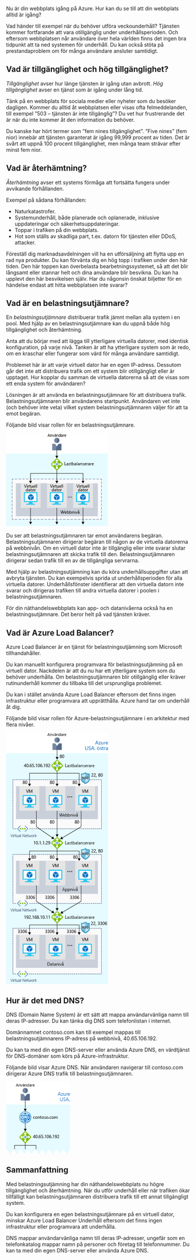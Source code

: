 Nu är din webbplats igång på Azure. Hur kan du se till att din webbplats alltid är igång?

Vad händer till exempel när du behöver utföra veckounderhåll? Tjänsten kommer fortfarande att vara otillgänglig under underhållsperioden. Och eftersom webbplatsen når användare över hela världen finns det ingen bra tidpunkt att ta ned systemen för underhåll. Du kan också stöta på prestandaproblem om för många användare ansluter samtidigt.

## <a name="what-are-availability-and-high-availability"></a>Vad är tillgänglighet och hög tillgänglighet?

_Tillgänglighet_ avser hur länge tjänsten är igång utan avbrott. _Hög_ _tillgänglighet_ avser en tjänst som är igång under lång tid.

Tänk på en webbplats för sociala medier eller nyheter som du besöker dagligen. Kommer du alltid åt webbplatsen eller visas ofta felmeddelanden, till exempel ”503 – tjänsten är inte tillgänglig”? Du vet hur frustrerande det är när du inte kommer åt den information du behöver.

Du kanske har hört termer som ”fem nines tillgänglighet”. ”Five nines” (fem nior) innebär att tjänsten garanterat är igång 99,999 procent av tiden. Det är svårt att uppnå 100 procent tillgänglighet, men många team strävar efter minst fem nior.

## <a name="what-is-resiliency"></a>Vad är återhämtning?

_Återhämtning_ avser ett systems förmåga att fortsätta fungera under avvikande förhållanden.

Exempel på sådana förhållanden:

- Naturkatastrofer.
- Systemunderhåll, både planerade och oplanerade, inklusive uppdateringar och säkerhetsuppdateringar.
- Toppar i trafiken på din webbplats.
- Hot som ställs av skadliga part, t.ex. datorn för tjänsten eller DDoS, attacker.

Föreställ dig marknadsavdelningen vill ha en utförsäljning att flytta upp en rad nya produkter. Du kan förvänta dig en hög topp i trafiken under den här tiden. Den här toppen kan överbelasta bearbetningssystemet, så att det blir långsamt eller stannar helt och dina användare blir besvikna. Du kan ha upplevt den här besvikelsen själv. Har du någonsin önskat biljetter för en händelse endast att hitta webbplatsen inte svarar?

## <a name="what-is-a-load-balancer"></a>Vad är en belastningsutjämnare?

En _belastningsutjämnare_ distribuerar trafik jämnt mellan alla system i en pool. Med hjälp av en belastningsutjämnare kan du uppnå både hög tillgänglighet och återhämtning.

Anta att du börjar med att lägga till ytterligare virtuella datorer, med identisk konfiguration, på varje nivå. Tanken är att ha ytterligare system som är redo, om en kraschar eller fungerar som värd för många användare samtidigt.

Problemet här är att varje virtuell dator har en egen IP-adress. Dessutom går det inte att distribuera trafik om ett system blir otillgängligt eller är upptaget. Hur kopplar du samman de virtuella datorerna så att de visas som ett enda system för användaren?

Lösningen är att använda en belastningsutjämnare för att distribuera trafik. Belastningsutjämnaren blir användarens startpunkt. Användaren vet inte (och behöver inte veta) vilket system belastningsutjämnaren väljer för att ta emot begäran.

Följande bild visar rollen för en belastningsutjämnare.

![En bild som visar webbnivån i en arkitektur med tre nivåer. Datanivån har flera virtuella datorer för att betjäna förfrågningar från användare. Det finns en belastningsutjämnare som distribuerar användarbegäranden mellan de virtuella datorerna.](../media/3-load-balancer.png)

Du ser att belastningsutjämnaren tar emot användarens begäran. Belastningsutjämnaren dirigerar begäran till någon av de virtuella datorerna på webbnivån. Om en virtuell dator inte är tillgänglig eller inte svarar slutar belastningsutjämnaren att skicka trafik till den. Belastningsutjämnaren dirigerar sedan trafik till en av de tillgängliga servrarna.

Med hjälp av belastningsutjämning kan du köra underhållsuppgifter utan att avbryta tjänsten. Du kan exempelvis sprida ut underhållsperioden för alla virtuella datorer. Underhållsfönster identifierar att den virtuella datorn inte svarar och dirigeras trafiken till andra virtuella datorer i poolen i belastningsutjämnaren.

För din näthandelswebbplats kan app- och datanivåerna också ha en belastningsutjämnare. Det beror helt på vad tjänsten kräver.

## <a name="what-is-azure-load-balancer"></a>Vad är Azure Load Balancer?

Azure Load Balancer är en tjänst för belastningsutjämning som Microsoft tillhandahåller.

Du kan manuellt konfigurera programvara för belastningsutjämning på en virtuell dator. Nackdelen är att du nu har ett ytterligare system som du behöver underhålla. Om belastningsutjämnaren blir otillgänglig eller kräver rutinunderhåll kommer du tillbaka till det ursprungliga problemet.

Du kan i stället använda Azure Load Balancer eftersom det finns ingen infrastruktur eller programvara att upprätthålla. Azure hand tar om underhåll åt dig.

Följande bild visar rollen för Azure-belastningsutjämnare i en arkitektur med flera nivåer.

![En bild som visar webbnivån i en arkitektur med tre nivåer. Datanivån har flera virtuella datorer för att betjäna förfrågningar från användare. Det finns en belastningsutjämnare som distribuerar användarbegäranden mellan de virtuella datorerna.](../media/3-azure-load-balancer.png)

## <a name="what-about-dns"></a>Hur är det med DNS?

DNS (Domain Name System) är ett sätt att mappa användarvänliga namn till deras IP-adresser. Du kan tänka dig DNS som telefonlistan i internet.

Domännamnet contoso.com kan till exempel mappas till belastningsutjämnarens IP-adress på webbnivå, 40.65.106.192.

Du kan ta med din egen DNS-server eller använda Azure DNS, en värdtjänst för DNS-domäner som körs på Azure-infrastruktur.

Följande bild visar Azure DNS. När användaren navigerar till contoso.com dirigerar Azure DNS trafik till belastningsutjämnaren.

![En bild som visar Azure domain name system placeras framför belastningsutjämnaren.](../media/3-dns.png)

## <a name="summary"></a>Sammanfattning

Med belastningsutjämning har din näthandelswebbplats nu högre tillgänglighet och återhämtning. När du utför underhåll eller när trafiken ökar tillfälligt kan belastningsutjämnaren distribuera trafik till ett annat tillgängligt system.

Du kan konfigurera en egen belastningsutjämnare på en virtuell dator, minskar Azure Load Balancer Underhåll eftersom det finns ingen infrastruktur eller programvara att underhålla.

DNS mappar användarvänliga namn till deras IP-adresser, ungefär som en telefonkatalog mappar namn på personer och företag till telefonnummer. Du kan ta med din egen DNS-server eller använda Azure DNS.
